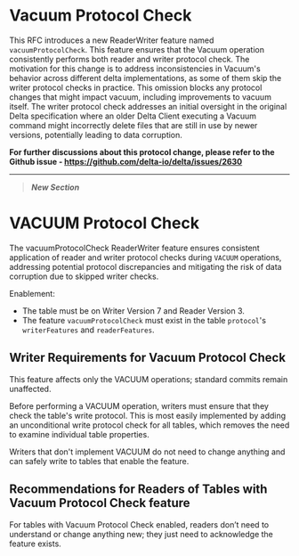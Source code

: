 # Vacuum Protocol Check

This RFC introduces a new ReaderWriter feature named `vacuumProtocolCheck`. This feature ensures that the Vacuum operation consistently performs both reader and writer protocol check. The motivation for this change is to address inconsistencies in Vacuum's behavior across different delta implementations, as some of them skip the writer protocol checks in practice. This omission blocks any protocol changes that might impact vacuum, including improvements to vacuum itself. The writer protocol check addresses an initial oversight in the original Delta specification where an older Delta Client executing a Vacuum command might incorrectly delete files that are still in use by newer versions, potentially leading to data corruption.

**For further discussions about this protocol change, please refer to the Github issue - https://github.com/delta-io/delta/issues/2630**

--------


> ***New Section***
# VACUUM Protocol Check

The vacuumProtocolCheck ReaderWriter feature ensures consistent application of reader and writer protocol checks during `VACUUM` operations, addressing potential protocol discrepancies and mitigating the risk of data corruption due to skipped writer checks.

Enablement:
- The table must be on Writer Version 7 and Reader Version 3.
- The feature `vacuumProtocolCheck` must exist in the table `protocol`'s `writerFeatures` and `readerFeatures`.

## Writer Requirements for Vacuum Protocol Check

This feature affects only the VACUUM operations; standard commits remain unaffected.

Before performing a VACUUM operation, writers must ensure that they check the table's write protocol. This is most easily implemented by adding an unconditional write protocol check for all tables, which removes the need to examine individual table properties.

Writers that don't implement VACUUM do not need to change anything and can safely write to tables that enable the feature.

## Recommendations for Readers of Tables with Vacuum Protocol Check feature

For tables with Vacuum Protocol Check enabled, readers don’t need to understand or change anything new; they just need to acknowledge the feature exists.